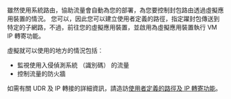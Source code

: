 雖然使用系統路由，協助流量會自動為您的部署，為您要控制封包路由透過虛擬應用裝置的情況。 您可以，因此您可以建立使用者定義的路徑，指定躍封包傳送到特定的子網路，不過，前往您的虛擬應用裝置，並啟用為虛擬應用裝置執行 VM IP 轉寄功能。

虛擬就可以使用的地方的情況包括︰

- 監視使用入侵偵測系統 （識別碼） 的流量
- 控制流量的防火牆

如需有關 UDR 及 IP 轉接的詳細資訊，請造訪[使用者定義的路徑及 IP 轉寄功能](../articles/virtual-network/virtual-networks-udr-overview.md)。
